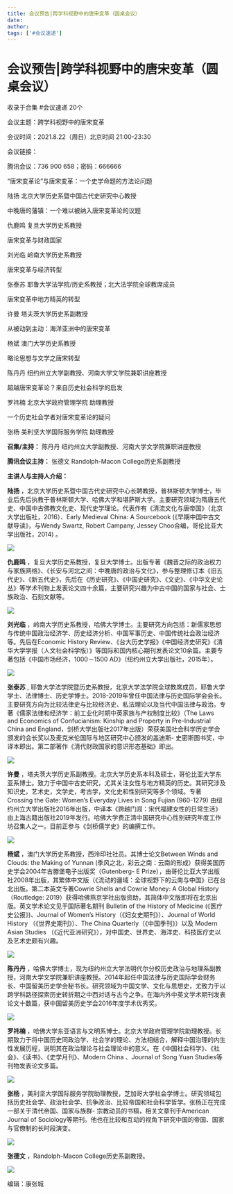 ```yaml
---
title: 会议预告|跨学科视野中的唐宋变革（圆桌会议）
date: 
author: 
tags: ['#会议速递']
---
```

# 会议预告|跨学科视野中的唐宋变革（圆桌会议）


收录于合集 #会议速递 20个

会议主题：跨学科视野中的唐宋变革

会议时间：2021.8.22（周日）北京时间 21:00-23:30

会议链接：

腾讯会议：736 900 658；密码：666666  
  
“唐宋变革论”与唐宋变革：一个史学命题的方法论问题

陆扬 北京大学历史系暨中国古代史研究中心教授

  

中晚唐的藩镇：一个难以被纳入唐宋变革论的议题

仇鹿鸣 复旦大学历史系教授

  

唐宋变革与财政国家

刘光临 岭南大学历史系教授

  

唐宋变革与经济转型

张泰苏 耶鲁大学法学院/历史系教授；北大法学院全球教席成员

  

唐宋变革中地方精英的转型

许曼 塔夫茨大学历史系副教授

  

从被动到主动：海洋亚洲中的唐宋变革

杨斌 澳门大学历史系教授

  

略论思想与文学之唐宋转型

陈丹丹 纽约州立大学副教授、河南大学文学院兼职讲座教授

  

超越唐宋变革论？来自历史社会科学的启发

罗祎楠 北京大学政府管理学院 助理教授

  

一个历史社会学者对唐宋变革论的疑问

张杨 美利坚大学国际服务学院 助理教授

  

 **召集/主持：** 陈丹丹 纽约州立大学副教授、河南大学文学院兼职讲座教授

 **腾讯会议主持：** 张德文 Randolph-Macon College历史系副教授

  

 **主讲人与主持人介绍：**

 **陆扬**
，北京大学历史系暨中国古代史研究中心长聘教授，普林斯顿大学博士，毕业后先后执教于普林斯顿大学、哈佛大学和堪萨斯大学。主要研究领域为隋唐五代史、中国中古佛教文化史、现代史学理论。代表作有《清流文化与唐帝国》（北京大学出版社，2016）、Early
Medieval China: A Sourcebook (《早期中国中古文献导读》，与Wendy Swartz, Robert Campany,
Jessey Choo合编，哥伦比亚大学出版社，2014) 。

![](/images/74/2.jpeg)

 **仇鹿鸣**
，复旦大学历史系教授，复旦大学博士。出版专著《魏晋之际的政治权力与家族网络》、《长安与河北之间：中晚唐的政治与文化》，参与整理修订本《旧五代史》、《新五代史》，先后在《历史研究》、《中国史研究》、《文史》、《中华文史论丛》等学术刊物上发表论文四十余篇，主要研究兴趣为中古中国的国家与社会、士族政治、石刻文献等。

![](/images/74/3.jpeg)

 **刘光临**
，岭南大学历史系教授，哈佛大学博士。主要研究方向包括：新儒家思想与传统中国政治经济学、历史经济分析、中国军事历史、中国传统社会政治经济等。先后在Economic
History
Review、《台大历史学报》《中国经济史研究》《清华大学学报（人文社会科学版）》等国际和国内核心期刊发表论文10余篇。主要专著包括《中国市场经济，1000－1500
AD》（纽约州立大学出版社，2015年）。

![](/images/74/4.jpeg)

 **张泰苏** ,
耶鲁大学法学院暨历史系教授，北京大学法学院全球教席成员，耶鲁大学学士、法律博士、历史学博士。2018-2019年曾任中国法律与历史国际学会会长。主要研究方向为比较法律史与比较经济史、私法理论以及当代中国法律与政治。专著《儒家法律和经济学：前工业化时期中英家族与产权制度比较》（The
Laws and Economics of Confucianism: Kinship and Property in Pre-Industrial
China and England，剑桥大学出版社2017年出版）荣获美国社会科学历史学会颁发的会长奖以及麦克米伦国际与地区研究中心颁发的盖迪斯-
史密斯图书奖，中译本即出。第二部著作《清代财政国家的意识形态基础》即出。

![](/images/74/5.jpeg)

 **许曼**
，塔夫茨大学历史系副教授。北京大学历史系本科及硕士，哥伦比亚大学东亚系博士。致力于中国中古史研究，尤其关注女性与地方精英的历史。其研究涉及知识史，艺术史，文学史，考古学，文化史和性别研究等多个领域。专著Crossing
the Gate: Women’s Everyday Lives in Song Fujian (960-1279)
由纽约州立大学出版社2016年出版，中译本《跨越门闾：宋代福建女性的日常生活》由上海古籍出版社2019年发行。哈佛大学费正清中国研究中心性别研究年度工作坊召集人之一。目前正参与《剑桥儒学史》的编撰工作。

![](/images/74/6.jpeg)

 **杨斌** ，澳门大学历史系教授，西泠印社社员。其博士论文Between Winds and Clouds: the Making of Yunnan
(季风之北，彩云之南：云南的形成）获得美国历史学会2004年古滕堡电子出版奖（Gutenberg- E
Prize），由哥伦比亚大学出版社2008年出版，其繁体中文版（《流动的疆域：全球视野下的云南与中国》已在台北出版。第二本英文专著Cowrie Shells
and Cowrie Money: A Global History （Routledge:
2019）获得哈佛燕京学社出版资助，其简体中文版即将在北京出版。英文学术论文见于国际著名期刊 Bulletin of the History of
Medicine (《医疗史公报》)、Journal of Women’s History（《妇女史期刊》）、Journal of World
History （《世界史期刊》）、The China Quarterly（《中国季刊》）以及 Modern Asian Studies
（《近代亚洲研究》），对中国史、世界史、海洋史、科技医疗史以及艺术史颇有兴趣。

![](/images/74/7.jpeg)

 **陈丹丹**
，哈佛大学博士，现为纽约州立大学法明代尔分校历史政治与地理系副教授，河南大学文学院兼职讲座教授。2014年起任中国法律与历史国际学会财务长、中国留美历史学会秘书长。研究领域为中国文学、文化与思想史，尤致力于以跨学科路径探索历史转折期之中西对话与古今之争。在海内外中英文学术期刊发表论文十数篇，获中国留美历史学会2016年度学术优秀奖。

![](/images/74/8.jpeg)

 **罗祎楠**
，哈佛大学东亚语言与文明系博士。北京大学政府管理学院助理教授。长期致力于将中国历史同政治学、社会学的理论、方法相结合，解释中国治理的内生性发展历程，说明其在政治理论与社会理论中的意义。在《中国社会科学》、《社会》、《读书》、《史学月刊》、Modern
China 、Journal of Song Yuan Studies等刊物发表论文多篇。

![](/images/74/9.jpeg)

 **张杨**
，美利坚大学国际服务学院助理教授，芝加哥大学社会学博士。研究领域包括历史社会学、政治社会学、抗争政治、比较帝国和社会科学哲学。张杨正在完成一部关于清代帝国、国家与族群-
宗教动员的书稿，相关文章刊于American Journal of
Sociology等期刊。他也在比较和互动的视角下研究中国的帝国、国家与官僚制的长时段演变。

![](/images/74/10.jpeg)

 **张德文** ，Randolph-Macon College历史系副教授。

![](/images/74/11.png)

  

编辑：康张城

